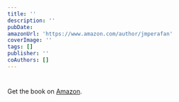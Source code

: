 ```yaml
---
title: ''
description: ''
pubDate: 
amazonUrl: 'https://www.amazon.com/author/jmperafan'
coverImage: ''
tags: []
publisher: ''
coAuthors: []
---
```


# 



Get the book on [Amazon](https://www.amazon.com/author/jmperafan).
